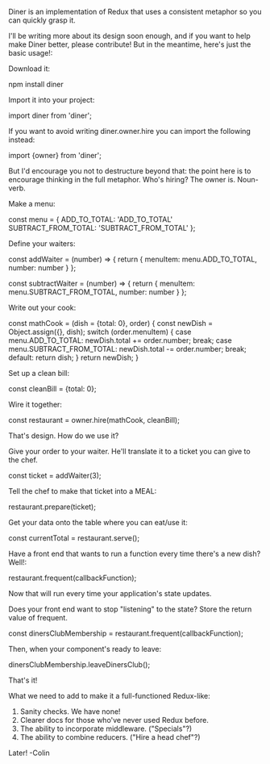 Diner is an implementation of Redux that uses a consistent metaphor so you can quickly grasp it.

I'll be writing more about its design soon enough, and if you want to help make Diner better, please contribute! But in the meantime, here's just the basic usage!:

Download it:

npm install diner

Import it into your project:

import diner from 'diner';

If you want to avoid writing diner.owner.hire you can import the following instead:

import {owner} from 'diner';

But I'd encourage you not to destructure beyond that: the point here is to encourage thinking in the full metaphor. Who's hiring? The owner is. Noun-verb.

Make a menu:

const menu = {
    ADD_TO_TOTAL: 'ADD_TO_TOTAL'
    SUBTRACT_FROM_TOTAL: 'SUBTRACT_FROM_TOTAL'
};

Define your waiters:

const addWaiter = (number) => {
    return {
        menuItem: menu.ADD_TO_TOTAL,
        number: number
    }
};

const subtractWaiter = (number) => {
    return {
        menuItem: menu.SUBTRACT_FROM_TOTAL,
        number: number
    }
};

Write out your cook:

const mathCook = (dish = {total: 0}, order) {
    const newDish = Object.assign({}, dish);
    switch (order.menuItem) {
        case menu.ADD_TO_TOTAL:
            newDish.total += order.number;
            break;
        case menu.SUBTRACT_FROM_TOTAL:
            newDish.total -= order.number;
            break;
        default: return dish;
    }
    return newDish;
}

Set up a clean bill:

const cleanBill = {total: 0};

Wire it together:

const restaurant = owner.hire(mathCook, cleanBill);

That's design. How do we use it?

Give your order to your waiter. He'll translate it to a ticket you can give to the chef. 

const ticket = addWaiter(3);

Tell the chef to make that ticket into a MEAL:

restaurant.prepare(ticket);

Get your data onto the table where you can eat/use it:

const currentTotal = restaurant.serve();

Have a front end that wants to run a function every time there's a new dish? Well!:

restaurant.frequent(callbackFunction);

Now that will run every time your application's state updates.

Does your front end want to stop "listening" to the state? Store the return value of frequent.

const dinersClubMembership = restaurant.frequent(callbackFunction);

Then, when your component's ready to leave:

dinersClubMembership.leaveDinersClub();

That's it!

What we need to add to make it a full-functioned Redux-like:

1. Sanity checks. We have none!
2. Clearer docs for those who've never used Redux before.
3. The ability to incorporate middleware. ("Specials"?)
4. The ability to combine reducers. ("Hire a head chef"?)

Later!
-Colin
